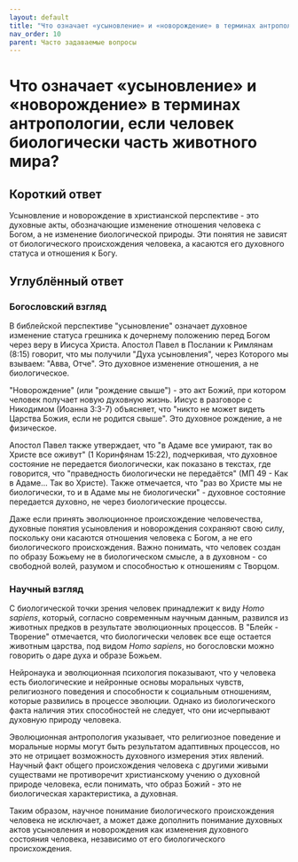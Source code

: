 ```yaml
---
layout: default
title: "Что означает «усыновление» и «новорождение» в терминах антропологии, если человек биологически часть животного мира?"
nav_order: 10
parent: Часто задаваемые вопросы
---
```


# Что означает «усыновление» и «новорождение» в терминах антропологии, если человек биологически часть животного мира?

## Короткий ответ

Усыновление и новорождение в христианской перспективе - это духовные акты, обозначающие изменение отношения человека с Богом, а не изменение биологической природы. Эти понятия не зависят от биологического происхождения человека, а касаются его духовного статуса и отношения к Богу.

## Углублённый ответ

### Богословский взгляд

В библейской перспективе "усыновление" означает духовное изменение статуса грешника к дочернему положению перед Богом через веру в Иисуса Христа. Апостол Павел в Послании к Римлянам (8:15) говорит, что мы получили "Духа усыновления", через Которого мы взываем: "Авва, Отче". Это духовное изменение отношения, а не биологическое.

"Новорождение" (или "рождение свыше") - это акт Божий, при котором человек получает новую духовную жизнь. Иисус в разговоре с Никодимом (Иоанна 3:3-7) объясняет, что "никто не может видеть Царства Божия, если не родится свыше". Это духовное рождение, а не физическое.

Апостол Павел также утверждает, что "в Адаме все умирают, так во Христе все оживут" (1 Коринфянам 15:22), подчеркивая, что духовное состояние не передается биологически, как показано в текстах, где говорится, что "праведность биологически не передаётся" (МП 49 - Как в Адаме... Так во Христе). Также отмечается, что "раз во Христе мы не биологически, то и в Адаме мы не биологически" - духовное состояние передается духовно, не через биологические процессы.

Даже если принять эволюционное происхождение человечества, духовные понятия усыновления и новорождения сохраняют свою силу, поскольку они касаются отношения человека с Богом, а не его биологического происхождения. Важно понимать, что человек создан по образу Божьему не в биологическом смысле, а в духовном - со свободной волей, разумом и способностью к отношениям с Творцом.

### Научный взгляд

С биологической точки зрения человек принадлежит к виду *Homo sapiens*, который, согласно современным научным данным, развился из животных предков в результате эволюционных процессов. В "Блейк - Творение" отмечается, что биологически человек все еще остается животным царства, под видом *Homo sapiens*, но богословски можно говорить о даре духа и образе Божьем.

Нейронаука и эволюционная психология показывают, что у человека есть биологические и нейронные основы моральных чувств, религиозного поведения и способности к социальным отношениям, которые развились в процессе эволюции. Однако из биологического факта наличия этих способностей не следует, что они исчерпывают духовную природу человека.

Эволюционная антропология указывает, что религиозное поведение и моральные нормы могут быть результатом адаптивных процессов, но это не отрицает возможность духовного измерения этих явлений. Научный факт общего происхождения человека с другими живыми существами не противоречит христианскому учению о духовной природе человека, если понимать, что образ Божий - это не биологическая характеристика, а духовная.

Таким образом, научное понимание биологического происхождения человека не исключает, а может даже дополнить понимание духовных актов усыновления и новорождения как изменения духовного состояния человека, независимо от его биологического происхождения.